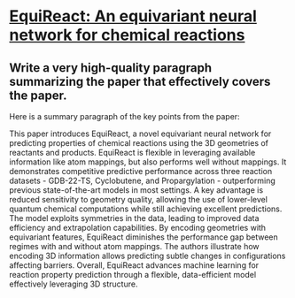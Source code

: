 # [EquiReact: An equivariant neural network for chemical reactions](https://arxiv.org/abs/2312.08307)

## Write a very high-quality paragraph summarizing the paper that effectively covers the paper.

 Here is a summary paragraph of the key points from the paper:

This paper introduces EquiReact, a novel equivariant neural network for predicting properties of chemical reactions using the 3D geometries of reactants and products. EquiReact is flexible in leveraging available information like atom mappings, but also performs well without mappings. It demonstrates competitive predictive performance across three reaction datasets - GDB-22-TS, Cyclobutene, and Propargylation - outperforming previous state-of-the-art models in most settings. A key advantage is reduced sensitivity to geometry quality, allowing the use of lower-level quantum chemical computations while still achieving excellent predictions. The model exploits symmetries in the data, leading to improved data efficiency and extrapolation capabilities. By encoding geometries with equivariant features, EquiReact diminishes the performance gap between regimes with and without atom mappings. The authors illustrate how encoding 3D information allows predicting subtle changes in configurations affecting barriers. Overall, EquiReact advances machine learning for reaction property prediction through a flexible, data-efficient model effectively leveraging 3D structure.
